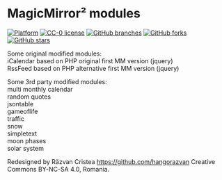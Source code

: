# MagicMirror&sup2; modules

[![Platform](https://img.shields.io/badge/platform-MagicMirror2-informational)](https://github.com/hangorazvan/MagicMirror2)
[![CC-0 license](https://img.shields.io/badge/License-CC--4.0-blue.svg)](https://creativecommons.org/licenses/by-nd/4.0)
[![GitHub branches](https://badgen.net/github/branches/hangorazvan/redesigned)](https://github.com/hangorazvan/redesigned)
[![GitHub forks](https://badgen.net/github/forks/hangorazvan/redesigned)](https://github.com/hangorazvan/redesigned)
[![GitHub stars](https://badgen.net/github/stars/hangorazvan/redesigned)](https://github.com/hangorazvan/redesigned)

Some original modified modules:
<br>iCalendar based on PHP original first MM version (jquery)
<br>RssFeed based on PHP alternative first MM version (jquery)

Some 3rd party modified modules:
<br>multi monthly calendar 
<br>random quotes 
<br>jsontable
<br>gameoflife
<br>traffic
<br>snow
<br>simpletext
<br>moon phases
<br>solar system

Redesigned by Răzvan Cristea https://github.com/hangorazvan Creative Commons BY-NC-SA 4.0, Romania.